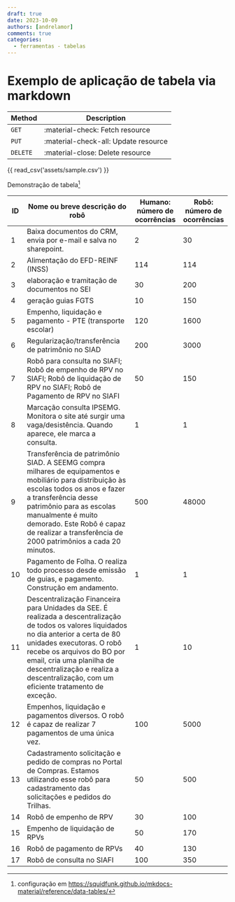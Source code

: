 ```yaml
---
draft: true
date: 2023-10-09
authors: [andrelamor]
comments: true
categories:
  - ferramentas - tabelas
---
```


# Exemplo de aplicação de tabela via markdown

| Method      | Description                          |
| ----------- | ------------------------------------ |
| `GET`       | :material-check:     Fetch resource  |
| `PUT`       | :material-check-all: Update resource |
| `DELETE`    | :material-close:     Delete resource |

{{ read_csv('assets/sample.csv') }}

<!-- more -->

Demonstração de tabela[^1]

| ID | Nome ou breve descrição do robô                                                                                                                                                                                                                                                                                                   | Humano: número de ocorrências | Robô: número de ocorrências |
|----|-----------------------------------------------------------------------------------------------------------------------------------------------------------------------------------------------------------------------------------------------------------------------------------------------------------------------------------|-------------------------------|-----------------------------|
| 1  | Baixa documentos do CRM, envia por e-mail e salva no sharepoint.                                                                                                                                                                                                                                                                  | 2                             | 30                          |
| 2  | Alimentação do EFD-REINF (INSS)                                                                                                                                                                                                                                                                                                   | 114                           | 114                         |
| 3  | elaboração e tramitação de documentos no SEI                                                                                                                                                                                                                                                                                      | 30                            | 200                         |
| 4  | geração guias FGTS                                                                                                                                                                                                                                                                                                                | 10                            | 150                         |
| 5  | Empenho, liquidação e pagamento - PTE (transporte escolar)                                                                                                                                                                                                                                                                        | 120                           | 1600                        |
| 6  | Regularização/transferência de patrimônio no SIAD                                                                                                                                                                                                                                                                                 | 200                           | 3000                        |
| 7  | Robô para consulta no SIAFI; Robô de empenho de RPV no SIAFI; Robô de   liquidação de RPV no SIAFI; Robô de Pagamento de RPV no SIAFI                                                                                                                                                                                             | 50                            | 150                         |
| 8  | Marcação consulta IPSEMG. Monitora o site até surgir uma   vaga/desistência. Quando aparece, ele marca a consulta.                                                                                                                                                                                                                | 1                             | 1                           |
| 9  | Transferência de patrimônio SIAD. A SEEMG compra milhares de equipamentos   e mobiliário para distribuição às escolas todos os anos e fazer a   transferência desse patrimônio para as escolas manualmente é muito demorado.   Este Robô é capaz de realizar a transferência de 2000 patrimônios a cada 20   minutos.             | 500                           | 48000                       |
| 10 | Pagamento de Folha. O realiza todo processo desde emissão de guias, e   pagamento. Construção em andamento.                                                                                                                                                                                                                       | 1                             | 1                           |
| 11 | Descentralização Financeira para Unidades da SEE. É realizada a   descentralização de todos os valores liquidados no dia anterior a certa de 80   unidades executoras. O robô recebe os arquivos do BO por email, cria uma   planilha de descentralização e realiza a descentralização, com um eficiente   tratamento de exceção. | 1                             | 10                          |
| 12 | Empenhos, liquidação e pagamentos diversos. O robô é capaz de realizar 7   pagamentos de uma única vez.                                                                                                                                                                                                                           | 100                           | 5000                        |
| 13 | Cadastramento solicitação e pedido de compras no Portal de Compras.   Estamos utilizando esse robô para cadastramento das solicitações e pedidos do   Trilhas.                                                                                                                                                                    | 50                            | 500                         |
| 14 | Robô de empenho de RPV                                                                                                                                                                                                                                                                                                            | 30                            | 100                         |
| 15 | Empenho de liquidação de RPVs                                                                                                                                                                                                                                                                                                     | 50                            | 170                         |
| 16 | Robô de pagamento de RPVs                                                                                                                                                                                                                                                                                                         | 40                            | 130                         |
| 17 | Robô de consulta no SIAFI                                                                                                                                                                                                                                                                                                         | 100                           | 350                         |

[^1]: configuração em https://squidfunk.github.io/mkdocs-material/reference/data-tables/
